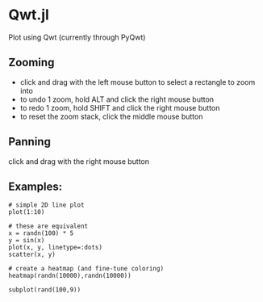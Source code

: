 # Qwt.jl
Plot using Qwt (currently through PyQwt)

## Zooming
- click and drag with the left mouse button to select a rectangle to zoom into
- to undo 1 zoom, hold ALT and click the right mouse button
- to redo 1 zoom, hold SHIFT and click the right mouse button
- to reset the zoom stack, click the middle mouse button

## Panning
click and drag with the right mouse button

## Examples:

```
# simple 2D line plot
plot(1:10)

# these are equivalent
x = randn(100) * 5
y = sin(x)
plot(x, y, linetype=:dots)
scatter(x, y)

# create a heatmap (and fine-tune coloring)
heatmap(randn(10000),randn(10000))

subplot(rand(100,9))
```
